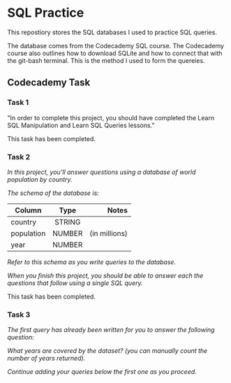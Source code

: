 # SQL Practice

This repostiory stores the SQL databases I used to practice SQL queries. 

The database comes from the Codecademy SQL course. The Codecademy course also outlines how to download SQLite and
how to connect that with the git-bash terminal. This is the method I used to form the quereies. 

## Codecademy Task

### Task 1

"In order to complete this project, you should have completed the Learn SQL Manipulation and Learn SQL Queries lessons."

This task has been completed.

### Task 2 


*In this project, you’ll answer questions using a database of world population by country.*

*The schema of the database is:*

| Column   |	Type	|    Notes      |
|----------|:----------:|--------------:|
|country   |   STRING	|               |
|population|   NUMBER   | (in millions) |
|year	   |   NUMBER   |	            |

*Refer to this schema as you write queries to the database.*

*When you finish this project, you should be able to answer each the questions that follow using a single SQL query.*

This task has been completed. 

### Task 3 

*The first query has already been written for you to answer the following question:*

*What years are covered by the dataset? (you can manually count the number of years returned).*

*Continue adding your queries below the first one as you proceed.*

